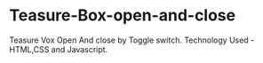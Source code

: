 # Teasure-Box-open-and-close
Teasure Vox Open And close by Toggle switch. 
Technology Used - HTML,CSS and Javascript.
